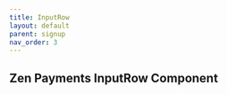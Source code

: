 ```yaml
---
title: InputRow
layout: default
parent: signup
nav_order: 3
---
```

Zen Payments InputRow Component
----
